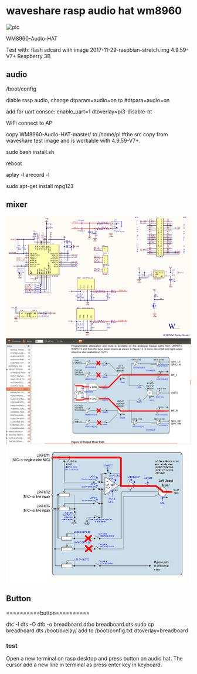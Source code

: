 # waveshare rasp audio hat wm8960

![pic](demo.jpg)

WM8960-Audio-HAT

Test with:
flash sdcard with image 2017-11-29-raspbian-stretch.img
4.9.59-V7+
Respberry 3B

## audio


/boot/config

diable rasp audio, change 
	dtparam=audio=on
to 
	#dtpara=audio=on

add for uart consoe:
	enable_uart=1
	dtoverlay=pi3-disable-bt


WiFi connect to AP

copy WM8960-Audio-HAT-master/ to /home/pi
#the src copy from waveshare test image and is workable with 4.9.59-V7+.

sudo bash install.sh

reboot

aplay -l
arecord -l

sudo apt-get install mpg123

## mixer
![pic](ws_wm8960_rasp_mixer_routing/ws_wm8960_rasp.png)
![pic](ws_wm8960_rasp_mixer_routing/wm8960_out.png)
![pic](ws_wm8960_rasp_mixer_routing/wm8960_input_L.png)



## Button
==========button==========

dtc -I dts -O dtb -o breadboard.dtbo breadboard.dts
sudo cp breadboard.dts /boot/ovelay/
add to /boot/config.txt
	dtoverlay=breadboard

### test
Open a new terminal on rasp desktop and press button on audio hat.
The cursor add a new line in terminal as press enter key in keyboard.

